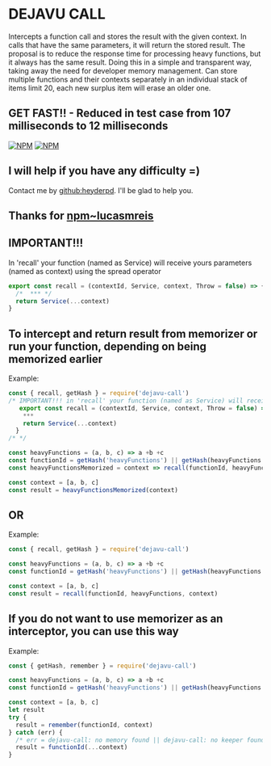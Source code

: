 # DEJAVU CALL
Intercepts a function call and stores the result with the given context.
In calls that have the same parameters, it will return the stored result.
The proposal is to reduce the response time for processing heavy functions, but it always has the same result. Doing this in a simple and transparent way, taking away the need for developer memory management.
Can store multiple functions and their contexts separately in an individual stack of items limit 20, each new surplus item will erase an older one.

## GET FAST!! - Reduced in test case from 107 milliseconds to 12 milliseconds

[![NPM](https://nodei.co/npm/dejavu-call.png?downloads=true&downloadRank=true&stars=true)](https://nodei.co/npm/dejavu-call/)
[![NPM](https://nodei.co/npm-dl/dejavu-call.png?height=3&months=2)](https://nodei.co/npm-dl/dejavu-call/)

## I will help if you have any difficulty =)
Contact me by [github:heyderpd](https://github.com/heyderpd). I'll be glad to help you.

## Thanks for [npm~lucasmreis](https://www.npmjs.com/~lucasmreis)

## IMPORTANT!!!
In 'recall' your function (named as Service) will receive yours parameters (named as context) using the spread operator
```javascript
export const recall = (contextId, Service, context, Throw = false) => {
  /*  *** */
  return Service(...context)
}
```

## To intercept and return result from memorizer or run your function, depending on being memorized earlier
Example:
```javascript
const { recall, getHash } = require('dejavu-call')
/* IMPORTANT!!! in 'recall' your function (named as Service) will receive yours parameters (named as context) using the spread operator */
   export const recall = (contextId, Service, context, Throw = false) => {
    ***
    return Service(...context)
  }
/* */

const heavyFunctions = (a, b, c) => a +b +c
const functionId = getHash('heavyFunctions') || getHash(heavyFunctions.toString())
const heavyFunctionsMemorized = context => recall(functionId, heavyFunctions, context)

const context = [a, b, c]
const result = heavyFunctionsMemorized(context)
```
## OR
Example:
```javascript
const { recall, getHash } = require('dejavu-call')

const heavyFunctions = (a, b, c) => a +b +c
const functionId = getHash('heavyFunctions') || getHash(heavyFunctions.toString())

const context = [a, b, c]
const result = recall(functionId, heavyFunctions, context)
```

## If you do not want to use memorizer as an interceptor, you can use this way
Example:
```javascript
const { getHash, remember } = require('dejavu-call')

const heavyFunctions = (a, b, c) => a +b +c
const functionId = getHash('heavyFunctions') || getHash(heavyFunctions.toString())

const context = [a, b, c]
let result
try {
  result = remember(functionId, context)
} catch (err) {
  /* err = dejavu-call: no memory found || dejavu-call: no keeper found */
  result = functionId(...context)
}
```
